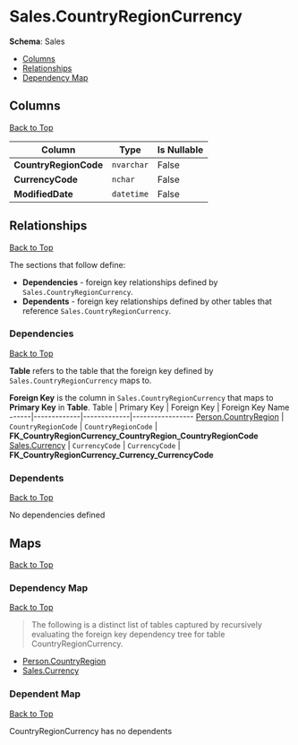 # Sales.CountryRegionCurrency

**Schema**: Sales
* [Columns](#columns)
* [Relationships](#relationships)
* [Dependency Map](#dependency-map)

## Columns
[Back to Top](#countryregioncurrency)

Column | Type | Is Nullable
-------|------|------------
**CountryRegionCode** | `nvarchar` | False
**CurrencyCode** | `nchar` | False
**ModifiedDate** | `datetime` | False

## Relationships
[Back to Top](#countryregioncurrency)


The sections that follow define:
* **Dependencies** - foreign key relationships defined by `Sales.CountryRegionCurrency`.
* **Dependents** - foreign key relationships defined by other tables that reference `Sales.CountryRegionCurrency`.

### Dependencies
[Back to Top](#countryregioncurrency)


**Table** refers to the table that the foreign key defined by `Sales.CountryRegionCurrency` maps to.

**Foreign Key** is the column in `Sales.CountryRegionCurrency` that maps to **Primary Key** in **Table**.
Table | Primary Key | Foreign Key | Foreign Key Name
------|-------------|-------------|-----------------
[Person.CountryRegion](../Person/CountryRegion.md) | `CountryRegionCode` | `CountryRegionCode` | **FK_CountryRegionCurrency_CountryRegion_CountryRegionCode**
[Sales.Currency](./Currency.md) | `CurrencyCode` | `CurrencyCode` | **FK_CountryRegionCurrency_Currency_CurrencyCode**

### Dependents
[Back to Top](#countryregioncurrency)

No dependencies defined

## Maps
[Back to Top](#countryregioncurrency)

### Dependency Map
[Back to Top](#countryregioncurrency)

> The following is a distinct list of tables captured by recursively evaluating the foreign key dependency tree for table CountryRegionCurrency.

* [Person.CountryRegion](../Person/CountryRegion.md)
* [Sales.Currency](./Currency.md)
### Dependent Map
[Back to Top](#countryregioncurrency)

CountryRegionCurrency has no dependents
